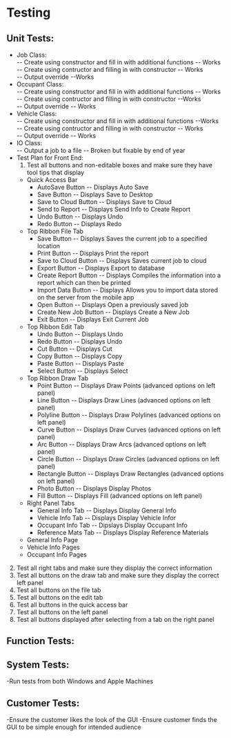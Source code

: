 # Testing

## Unit Tests: 
  - Job Class: <br>
    -- Create using constructor and fill in with additional functions -- Works<br>
    -- Create using contructor and filling in with constructor -- Works<br>
    -- Output override --Works <br>
  - Occupant Class:<br>
    -- Create using constructor and fill in with additional functions -- Works<br>
    -- Create using contructor and filling in with constructor --Works <br>
    -- Output override -- Works<br>
  - Vehicle Class: <br>
    -- Create using constructor and fill in with additional functions --Works <br>
    -- Create using contructor and filling in with constructor -- Works <br>
    -- Output override -- Works<br>
  - IO Class: <br>
    -- Output a job to a file -- Broken but fixable by end of year <br>
  - Test Plan for Front End: <br>
    1.	Test all buttons and non-editable boxes and make sure they have tool tips that display <br>
    + Quick Access Bar<br>
      + AutoSave Button -- Displays Auto Save<br>
      + Save Button -- Displays Save to Desktop<br>
      + Save to Cloud Button -- Displays Save to Cloud<br>
      + Send to Report -- Displays Send Info to Create Report <br>
      + Undo Button -- Displays Undo <br>
      + Redo Button -- Displays Redo <br>
    + Top Ribbon File Tab<br>
      + Save Button -- Displays Saves the current job to a specified location <br>
      + Print Button -- Displays Print the report <br>
      + Save to Cloud Button -- Displays Saves current job to cloud <br>
      + Export Button -- Displays Export to database <br>
      + Create Report Button -- Displays Compiles the information into a report which can then be printed <br>
      + Import Data Button -- Displays Allows you to import data stored on the server from the mobile app <br>
      + Open Button -- Displays Open a previously saved job <br>
      + Create New Job Button -- Displays Create a New Job <br>
      + Exit Button -- Displays Exit Current Job <br>
    + Top Ribbon Edit Tab<br>
      + Undo Button -- Displays Undo <br>
      + Redo Button -- Displays Undo <br>
      + Cut Button -- Displays Cut <br>
      + Copy Button -- Displays Copy <br>
      + Paste Button -- Displays Paste <br>
      + Select Button -- Displays Select <br>
    + Top Ribbon Draw Tab<br>
      + Point Button -- Displays Draw Points (advanced options on left panel)<br>
      + Line Button -- Displays Draw Lines (advanced options on left panel)<br>
      + Polyline Button -- Displays Draw Polylines (advanced options on left panel) <br>
      + Curve Button -- Displays Draw Curves (advanced options on left panel) <br>
      + Arc Button -- Displays Draw Arcs (advanced options on left panel) <br>
      + Circle Button -- Displays Draw Circles (advanced options on left panel) <br>
      + Rectangle Button -- Displays Draw Rectangles (advanced options on left panel)<br>
      + Photo Button -- Displays Display Photos <br>
      + Fill Button -- Displays Fill (advanced options on left panel) <br>
    + Right Panel Tabs<br>
      + General Info Tab -- Displays Display General Info <br>
      + Vehicle Info Tab -- Displays Display Vehicle Infor <br>
      + Occupant Info Tab -- Dipslays Display Occupant Info <br>
      + Reference Mats Tab -- Displays Display Reference Materials <br>
    + General Info Page<br>
    + Vehicle Info Pages <br>
    + Occupant Info Pages <br>
    
     
     
2.	Test all right tabs and make sure they display the correct information <br>
3.	Test all buttons on the draw tab and make sure they display the correct left panel <br>
4.	Test all buttons on the file tab <br>
5.	Test all buttons on the edit tab <br>
6.	Test all buttons in the quick access bar <br>
7.	Test all buttons on the left panel <br>
8.	Test all buttons displayed after selecting from a tab on the right panel <br>


## Function Tests: 

## System Tests: 
  -Run tests from both Windows and Apple Machines
  
## Customer Tests:
  -Ensure the customer likes the look of the GUI
  -Ensure customer finds the GUI to be simple enough for intended audience 
